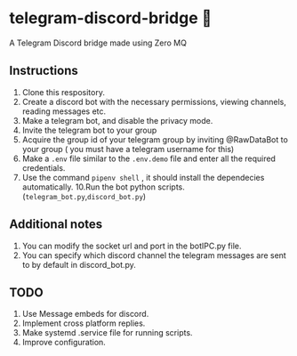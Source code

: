 # telegram-discord-bridge 🌉
A Telegram Discord bridge made using Zero MQ

## Instructions
1. Clone this respository.
2. Create a discord bot with the necessary permissions, viewing channels, reading messages etc.
3. Make a telegram bot, and disable the privacy mode.
4. Invite the telegram bot to your group
5. Acquire the group id of your telegram group by inviting @RawDataBot to your group ( you must have a telegram username for this)
6. Make a `.env` file similar to the `.env.demo` file and enter all the required credentials.
9. Use the command ``pipenv shell`` , it should install the dependecies automatically.
10.Run the bot python scripts. (`telegram_bot.py`,`discord_bot.py`)

## Additional notes
1. You can modify the socket url and port in the botIPC.py file. 
2. You can specify which discord channel the telegram messages are sent to by default in  discord_bot.py.

## TODO
1. Use Message embeds for discord.
2. Implement cross platform replies.
3. Make systemd .service file for running scripts.
4. Improve configuration.
